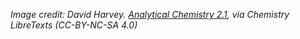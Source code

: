 *Image credit: David Harvey. *[Analytical Chemistry 2.1](https://chem.libretexts.org/Bookshelves/Analytical_Chemistry/Book%3A_Analytical_Chemistry_2.1_(Harvey))*, via Chemistry LibreTexts (CC-BY-NC-SA 4.0)*
